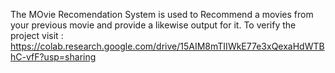 The MOvie Recomendation System is used to Recommend a movies from your previous movie and provide a likewise output for it.
To verify the project visit : https://colab.research.google.com/drive/15AIM8mTIIWkE77e3xQexaHdWTBhC-vfF?usp=sharing

